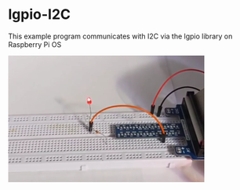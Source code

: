 # lgpio-I2C
This example program communicates with I2C via the lgpio library on Raspberry Pi OS

![](https://github.com/eugenedakin/lgpio-BlinkLED/blob/main/BlinkSmall.png)
